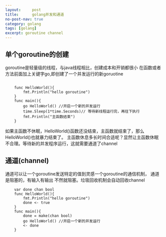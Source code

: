 ```yaml
---
layout:     post
title:      golang并发和通道
no-post-nav: true
category: golang
tags: [golang]
excerpt: goroutine channel
---
```

## 单个goroutine的创建
goroutine是轻量级的线程，与java线程相比，创建成本和开销都很小
在函数或者方法前面加上关键字go,即创建了一个并发运行的新goruotine
```GOLang

	func HelloWorld(){
		fmt.Println("hello goroutine")
	}
	func main(){
		go HelloWorld() //开启一个新的并发运行
		time.Sleep(1*time.Seconds)// 等待新线程运行完，再往下执行
		fmt.Println("主函数结束")
	}

```

如果主函数不休眠，HelloWorld()函数还没结束，主函数就结束了，那么HelloWorld()也就暴力结束了。
主函数休息多长时间合适呢？显然让主函数休眠不合理。等待新的并发程序运行，这就需要通道了channel
## 通道(channel)
通道可以让一个goroutine发送特定的值到灵感一个goroutine的通信机制，
通道是阻塞的，有输入有输出 不然就阻塞。垃圾回收机制会自动回收channel
```GOLang
	var done chan bool
	func HelloWorld(){
		fmt.Println("hello goroutine")
		done <- true
	}
	func main(){
		done = make(chan bool)
		go HelloWorld() //开启一个新的并发运行
		<- done
	}

```
